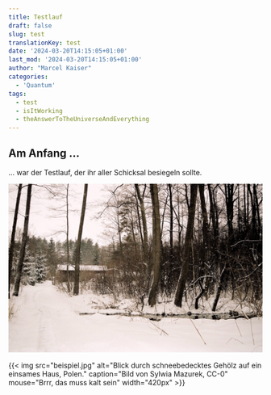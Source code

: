 ```yaml
---
title: Testlauf
draft: false
slug: test
translationKey: test
date: '2024-03-20T14:15:05+01:00'
last_mod: '2024-03-20T14:15:05+01:00'
author: "Marcel Kaiser"
categories: 
  - 'Quantum'
tags:
  - test
  - isItWorking
  - theAnswerToTheUniverseAndEverything
---
```


## Am Anfang ...
... war der Testlauf, der ihr aller Schicksal besiegeln sollte.

[![Blick durch schneebedecktes Gehölz auf ein einsames Haus, Polen.](beispiel.jpg "Bild von Sylwia Mazurek, CC-0")](beispiel.jpg)

{{< img src="beispiel.jpg" alt="Blick durch schneebedecktes Gehölz auf ein einsames Haus, Polen." caption="Bild von Sylwia Mazurek, CC-0" mouse="Brrr, das muss kalt sein" width="420px" >}}